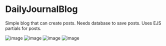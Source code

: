 # DailyJournalBlog
Simple blog that can create posts. Needs database to save posts. Uses EJS partials for posts.

![image](https://user-images.githubusercontent.com/46796342/201127570-609f3a5d-6b6b-4e54-b578-53b1a027ee6d.png)
![image](https://user-images.githubusercontent.com/46796342/201128260-56217a07-e88c-4c2f-93ff-65005d7219d2.png)
![image](https://user-images.githubusercontent.com/46796342/201128658-ad053d2b-19f3-4692-9432-9c5b3dc6ad88.png)
![image](https://user-images.githubusercontent.com/46796342/201128816-093eb9d1-5ee5-445e-ab53-ddef2b0c5a6b.png)

